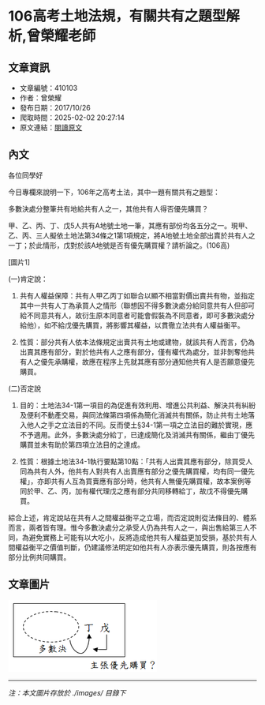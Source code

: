 # 106高考土地法規，有關共有之題型解析,曾榮耀老師

## 文章資訊
- 文章編號：410103
- 作者：曾榮耀
- 發布日期：2017/10/26
- 爬取時間：2025-02-02 20:27:14
- 原文連結：[閱讀原文](https://real-estate.get.com.tw/Columns/detail.aspx?no=410103)

## 內文
各位同學好

今日專欄來說明一下，106年之高考土法，其中一題有關共有之題型：

多數決處分整筆共有地給共有人之一，其他共有人得否優先購買？

甲、乙、丙、丁、戊5人共有A地號土地一筆，其應有部份均各五分之一。現甲、乙、丙、三人擬依土地法第34條之1第1項規定，將A地號土地全部出賣於共有人之一丁；於此情形，戊對於該A地號是否有優先購買權？請析論之。(106高)

[圖片1]

(一)肯定說：

1. 共有人權益保障：共有人甲乙丙丁如聯合以顯不相當對價出賣共有物，並指定其中一共有人丁為承買人之情形（聯想因不得多數決處分給同意共有人但卻可給不同意共有人，故衍生原本同意者可能會假裝為不同意者，即可多數決處分給他），如不給戊優先購買，將影響其權益，以貫徹立法共有人權益衡平。

2. 性質：部分共有人依本法條規定出賣共有土地或建物，就該共有人而言，仍為出賣其應有部分，對於他共有人之應有部分，僅有權代為處分，並非剝奪他共有人之優先承購權，故應在程序上先就其應有部分通知他共有人是否願意優先購買。

(二)否定說

1. 目的：土地法34-1第一項目的為促進有效利用、增進公共利益、解決共有糾紛及便利不動產交易，與同法條第四項係為簡化消滅共有關係，防止共有土地落入他人之手之立法目的不同。反而使土§34-1第一項之立法目的難於實現，應不予適用。此外，多數決處分給丁，已達成簡化及消滅共有關係，繼由丁優先購買並未有助於第四項立法目的之達成。

2. 性質：根據土地法34-1執行要點第10點：「共有人出賣其應有部分，除買受人同為共有人外，他共有人對共有人出賣應有部分之優先購買權，均有同一優先權」，亦即共有人互為買賣應有部分時，他共有人無優先購買權，故本案例等同於甲、乙、丙，加有權代理戊之應有部分共同移轉給丁，故戊不得優先購買。

綜合上述，肯定說站在共有人之間權益衡平之立場，而否定說則從法條目的、體系而言，兩者皆有理。惟今多數決處分之承受人仍為共有人之一，與出售給第三人不同，為避免實務上可能有以大吃小，反將造成他共有人權益更加受損，基於共有人間權益衡平之價值判斷，仍建議修法明定如他共有人亦表示優先購買，則各按應有部分比例共同購買。

## 文章圖片

![圖片1](./images/410103_c394f558.png)


---
*注：本文圖片存放於 ./images/ 目錄下*
